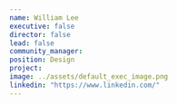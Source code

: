 ```yaml
---
name: William Lee
executive: false
director: false
lead: false
community_manager:   
position: Design
project:  
image: ../assets/default_exec_image.png
linkedin: "https://www.linkedin.com/"
---
```

